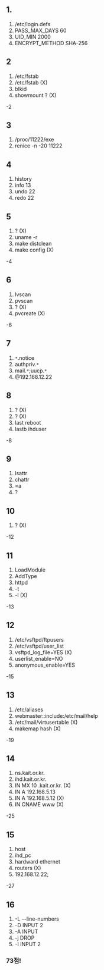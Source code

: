 ## 1.
1. /etc/login.defs
2. PASS_MAX_DAYS 60
3. UID_MIN 2000
4. ENCRYPT_METHOD SHA-256

## 2
1. /etc/fstab
2. /etc/fstab (X) 
3. blkid
4. showmount ? (X)

-2
## 3
1. /proc/11222/exe
2. renice -n -20 11222



## 4
1. history
2. info 13 
3. undo 22
4. redo 22


## 5
1. ? (X)
2. uname -r
3. make distclean
4. make config (X)

-4

## 6
1. lvscan
2. pvscan
3. ? (X)
4. pvcreate (X)

-6
## 7
1. `*`.notice
2. authpriv.`*`
3. mail.`*`;uucp.`*` 
4. @192.168.12.22


## 8
1. ? (X)
2. ? (X)
3. last reboot
4. lastb ihduser

-8

## 9

1. lsattr
2. chattr
3. =a
4. ?


## 10
1. ? (X)

-12


## 11
1. LoadModule
2. AddType
3. httpd
4. -t
5. -l (X)

-13

## 12
1. /etc/vsftpd/ftpusers
2. /etc/vsftpd/user_list
3. vsftpd_log_file=YES (X)
4. userlist_enable=NO
5. anonymous_enable=YES

-15

## 13
1. /etc/aliases
2. webmaster::include:/etc/mail/help
3. /etc/mail/virtusertable (X)
4. makemap hash (X)

-19
## 14
1. ns.kait.or.kr.
2. ihd.kait.or.kr.
3. IN MX 10 .kait.or.kr. (X)
4. IN A 192.168.5.13 
5. IN A 192.168.5.12 (X)
6. IN CNAME www (X)

-25
## 15
1. host
2. ihd_pc
3. hardward ethernet
4. routers (X)
5. 192.168.12.22;

-27
## 16
1. -L --line-numbers
2. -D INPUT 2
3. -A INPUT
4. -j DROP
5. -I INPUT 2


### 73점!